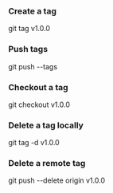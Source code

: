 ### Create a tag 

git tag v1.0.0

### Push tags

git push --tags

### Checkout a tag

git checkout v1.0.0

### Delete a tag locally

git tag -d v1.0.0

### Delete a remote tag

git push --delete origin v1.0.0